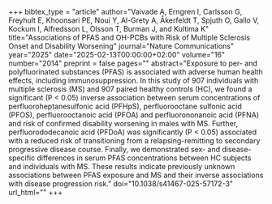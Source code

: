 +++
bibtex_type = "article"
author="Vaivade A, Erngren I, Carlsson G, Freyhult E, Khoonsari PE, Noui Y, Al-Grety A, Åkerfeldt T, Spjuth O, Gallo V, Kockum I, Alfredsson L, Olsson T, Burman J, and Kultima K"
title="Associations of PFAS and OH-PCBs with Risk of Multiple Sclerosis Onset and Disability Worsening"
journal="Nature Communications"
year="2025"
date="2025-02-13T00:00:00+02:00"
volume="16"
number="2014"
preprint = false
pages=""
abstract="Exposure to per- and polyfluorinated substances (PFAS) is associated with adverse human health effects, including immunosuppression. In this study of 907 individuals with multiple sclerosis (MS) and 907 paired healthy controls (HC), we found a significant (P < 0.05) inverse association between serum concentrations of perfluoroheptanesulfonic acid (PFHpS), perfluorooctane sulfonic acid (PFOS), perfluorooctanoic acid (PFOA) and perfluorononanoic acid (PFNA) and risk of confirmed disability worsening in males with MS. Further, perfluorododecanoic acid (PFDoA) was significantly (P < 0.05) associated with a reduced risk of transitioning from a relapsing-remitting to secondary progressive disease course. Finally, we demonstrated sex- and disease-specific differences in serum PFAS concentrations between HC subjects and individuals with MS. These results indicate previously unknown associations between PFAS exposure and MS and their inverse associations with disease progression risk."
doi="10.1038/s41467-025-57172-3"
url_html=""
+++